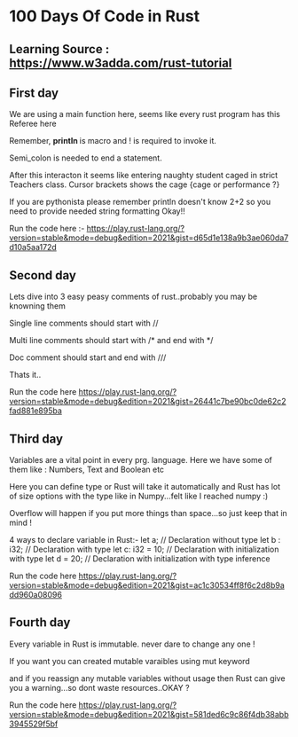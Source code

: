 # 100 Days Of Code in Rust

## Learning Source : https://www.w3adda.com/rust-tutorial

## First day 
We are using a main function here, seems like every rust program has this Referee here 

Remember, <b> println </b> is macro and ! is required to invoke it. 

Semi_colon is needed to end a statement.

After this interacton it seems like entering naughty student caged in strict Teachers class. Cursor brackets shows the cage {cage or performance ?}

If you are pythonista please remember println doesn't know 2+2 so you need to provide needed string formatting Okay!! 

Run the code here :- https://play.rust-lang.org/?version=stable&mode=debug&edition=2021&gist=d65d1e138a9b3ae060da7d10a5aa172d

## Second day 

Lets dive into 3 easy peasy comments of rust..probably you may be knowning them 

Single line comments should start with  //

Multi line comments should start with  /* and end with */

Doc comment should start and end with ///

Thats it..

Run the code here 
https://play.rust-lang.org/?version=stable&mode=debug&edition=2021&gist=26441c7be90bc0de62c2fad881e895ba

## Third day 

Variables are a vital point in every prg. language. Here we have some of them like : Numbers, Text and Boolean etc

Here you can define type or Rust will take it automatically and Rust has lot of size options with the type like in Numpy...felt like I reached numpy :)

Overflow will happen if you put more things than space...so just keep that in mind !

 4 ways to declare variable in Rust:-
    let a; // Declaration without type
    let b : i32; // Declaration with  type
    let c: i32 = 10; // Declaration with initialization with type
    let d = 20; // Declaration with initialization with type inference

Run the code here 
https://play.rust-lang.org/?version=stable&mode=debug&edition=2021&gist=ac1c30534ff8f6c2d8b9add960a08096

## Fourth day 

Every variable in Rust is immutable. never dare to change any one !

If you want you can created mutable varaibles using mut keyword

and if you reassign any mutable variables without usage then Rust can give you a warning...so dont waste resources..OKAY ?

Run the code here 
https://play.rust-lang.org/?version=stable&mode=debug&edition=2021&gist=581ded6c9c86f4db38abb3945529f5bf
